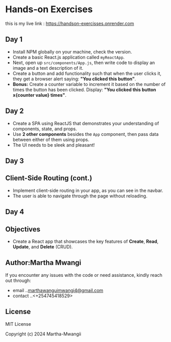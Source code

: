 # Hands-on Exercises
this is my live link : https://handson-exercisses.onrender.com
## Day 1
- Install NPM globally on your machine, check the version.
- Create a basic React.js application called `myReactApp`.
- Next, open up `src/components/App.js`, then write code to display an image and a text description of it.
- Create a button and add functionality such that when the user clicks it, they get a browser alert saying: **"You clicked this button"**.
- **Bonus:** Create a counter variable to increment it based on the number of times the button has been clicked. Display: **"You clicked this button x{counter value} times"**.

## Day 2
- Create a SPA using ReactJS that demonstrates your understanding of components, state, and props.
- Use **2 other components** besides the `App` component, then pass data between either of them using props.
- The UI needs to be sleek and pleasant!

## Day 3
## Client-Side Routing (cont.)
- Implement client-side routing in your app, as you can see in the navbar.
- The user is able to navigate through the page without reloading.

## Day 4
## Objectives
- Create a React app that showcases the key features of **Create**, **Read**, **Update**, and **Delete** (CRUD).

## Author:Martha Mwangi
 If you encounter any issues with the code or need assistance, kindly reach out through:
- email ..<marthawanguimwangi4@gmail.com> 
- contact ..<+254745418529>

## License
 MIT License

 Copyright (c) 2024 Martha-Mwangii
